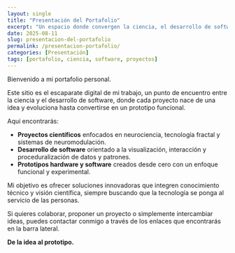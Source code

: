 ```yaml
---
layout: single
title: "Presentación del Portafolio"
excerpt: "Un espacio donde convergen la ciencia, el desarrollo de software y la creación de prototipos funcionales."
date: 2025-08-11
slug: presentacion-del-portafolio
permalink: /presentacion-portafolio/
categories: [Presentación]
tags: [portafolio, ciencia, software, proyectos]
---
```


Bienvenido a mi portafolio personal.

Este sitio es el escaparate digital de mi trabajo, un punto de encuentro entre la ciencia y el desarrollo de software, donde cada proyecto nace de una idea y evoluciona hasta convertirse en un prototipo funcional.

Aquí encontrarás:
- **Proyectos científicos** enfocados en neurociencia, tecnología fractal y sistemas de neuromodulación.
- **Desarrollo de software** orientado a la visualización, interacción y proceduralización de datos y patrones.
- **Prototipos hardware y software** creados desde cero con un enfoque funcional y experimental.

Mi objetivo es ofrecer soluciones innovadoras que integren conocimiento técnico y visión científica, siempre buscando que la tecnología se ponga al servicio de las personas.

Si quieres colaborar, proponer un proyecto o simplemente intercambiar ideas, puedes contactar conmigo a través de los enlaces que encontrarás en la barra lateral.

**De la idea al prototipo.**
